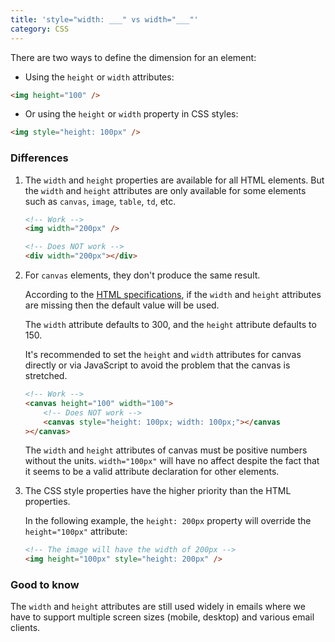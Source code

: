 ```yaml
---
title: 'style="width: ___" vs width="___"'
category: CSS
---
```


There are two ways to define the dimension for an element:

-   Using the `height` or `width` attributes:

```html
<img height="100" />
```

-   Or using the `height` or `width` property in CSS styles:

```html
<img style="height: 100px" />
```

### Differences

1. The `width` and `height` properties are available for all HTML elements. But the `width` and `height` attributes are only available for some elements such as `canvas`, `image`, `table`, `td`, etc.

    ```html
    <!-- Work -->
    <img width="200px" />

    <!-- Does NOT work -->
    <div width="200px"></div>
    ```

2. For `canvas` elements, they don't produce the same result.

    According to the [HTML specifications](https://html.spec.whatwg.org/multipage/canvas.html#attr-canvas-width), if the `width` and `height` attributes are missing then the default value will be used.

    The `width` attribute defaults to 300, and the `height` attribute defaults to 150.

    It's recommended to set the `height` and `width` attributes for canvas directly or via JavaScript to avoid the problem that the canvas is stretched.

    ```html
    <!-- Work -->
    <canvas height="100" width="100">
        <!-- Does NOT work -->
        <canvas style="height: 100px; width: 100px;"></canvas
    ></canvas>
    ```

    The `width` and `height` attributes of canvas must be positive numbers without the units. `width="100px"` will have no affect despite the fact that it seems to be a valid attribute declaration for other elements.

3. The CSS style properties have the higher priority than the HTML properties.

    In the following example, the `height: 200px` property will override the `height="100px"` attribute:

    ```html
    <!-- The image will have the width of 200px -->
    <img height="100px" style="height: 200px" />
    ```

### Good to know

The `width` and `height` attributes are still used widely in emails where we have to support multiple screen sizes (mobile, desktop) and various email clients.
